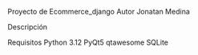 Proyecto de Ecommerce_django
Autor
Jonatan Medina

Descripción

Requisitos
Python 3.12
PyQt5
qtawesome
SQLite
